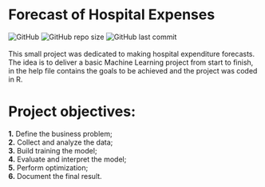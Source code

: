 # Forecast of Hospital Expenses 
![GitHub](https://img.shields.io/github/license/ralsouza/forecast_of_hospital_expenses.svg?style=flat-square)
![GitHub repo size](https://img.shields.io/github/repo-size/ralsouza/forecast_of_hospital_expenses.svg?style=flat-square)
![GitHub last commit](https://img.shields.io/github/last-commit/ralsouza/forecast_of_hospital_expenses.svg?style=flat-square)<br/>
<br/>
This small project was dedicated to making hospital expenditure forecasts. The idea is to deliver a basic Machine Learning project from start to finish, in the help file contains the goals to be achieved and the project was coded in R.

# Project objectives:
  **1.** Define the business problem;<br/>
  **2.** Collect and analyze the data;<br/>
  **3.** Build training the model;<br/>
  **4.** Evaluate and interpret the model;<br/>
  **5.** Perform optimization;<br/>
  **6.** Document the final result.
